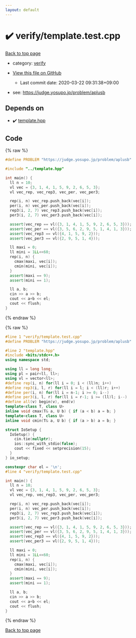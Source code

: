 ```yaml
---
layout: default
---
```


<!-- mathjax config similar to math.stackexchange -->
<script type="text/javascript" async
  src="https://cdnjs.cloudflare.com/ajax/libs/mathjax/2.7.5/MathJax.js?config=TeX-MML-AM_CHTML">
</script>
<script type="text/x-mathjax-config">
  MathJax.Hub.Config({
    TeX: { equationNumbers: { autoNumber: "AMS" }},
    tex2jax: {
      inlineMath: [ ['$','$'] ],
      processEscapes: true
    },
    "HTML-CSS": { matchFontHeight: false },
    displayAlign: "left",
    displayIndent: "2em"
  });
</script>

<script type="text/javascript" src="https://cdnjs.cloudflare.com/ajax/libs/jquery/3.4.1/jquery.min.js"></script>
<script src="https://cdn.jsdelivr.net/npm/jquery-balloon-js@1.1.2/jquery.balloon.min.js" integrity="sha256-ZEYs9VrgAeNuPvs15E39OsyOJaIkXEEt10fzxJ20+2I=" crossorigin="anonymous"></script>
<script type="text/javascript" src="../../assets/js/copy-button.js"></script>
<link rel="stylesheet" href="../../assets/css/copy-button.css" />


# :heavy_check_mark: verify/template.test.cpp

<a href="../../index.html">Back to top page</a>

* category: <a href="../../index.html#e8418d1d706cd73548f9f16f1d55ad6e">verify</a>
* <a href="{{ site.github.repository_url }}/blob/master/verify/template.test.cpp">View this file on GitHub</a>
    - Last commit date: 2020-03-22 09:31:38+09:00


* see: <a href="https://judge.yosupo.jp/problem/aplusb">https://judge.yosupo.jp/problem/aplusb</a>


## Depends on

* :heavy_check_mark: <a href="../../library/template.hpp.html">template.hpp</a>


## Code

<a id="unbundled"></a>
{% raw %}
```cpp
#define PROBLEM "https://judge.yosupo.jp/problem/aplusb"

#include "../template.hpp"

int main() {
  ll n = 10;
  vl vec = {3, 1, 4, 1, 5, 9, 2, 6, 5, 3};
  vl vec_rep, vec_rep3, vec_per, vec_per3;

  rep(i, n) vec_rep.push_back(vec[i]);
  per(i, n) vec_per.push_back(vec[i]);
  rep3(i, 2, 7) vec_rep3.push_back(vec[i]);
  per3(i, 2, 7) vec_per3.push_back(vec[i]);

  assert(vec_rep == vl({3, 1, 4, 1, 5, 9, 2, 6, 5, 3}));
  assert(vec_per == vl({3, 5, 6, 2, 9, 5, 1, 4, 1, 3}));
  assert(vec_rep3 == vl({4, 1, 5, 9, 2}));
  assert(vec_per3 == vl({2, 9, 5, 1, 4}));

  ll maxi = 0;
  ll mini = 1LL<<60;
  rep(i, n) {
    cmax(maxi, vec[i]);
    cmin(mini, vec[i]);
  }
  assert(maxi == 9);
  assert(mini == 1);

  ll a, b;
  cin >> a >> b;
  cout << a+b << el;
  cout << flush;
}

```
{% endraw %}

<a id="bundled"></a>
{% raw %}
```cpp
#line 1 "verify/template.test.cpp"
#define PROBLEM "https://judge.yosupo.jp/problem/aplusb"

#line 2 "template.hpp"
#include <bits/stdc++.h>
using namespace std;

using ll = long long;
using pl = pair<ll, ll>;
using vl = vector<ll>;
#define rep(i, n) for(ll i = 0; i < (ll)n; i++)
#define rep3(i, l, r) for(ll i = l; i < (ll)r; i++)
#define per(i, n) for(ll i = n-1; i >= 0; i--)
#define per3(i, l, r) for(ll i = r-1; i >= (ll)l; i--)
#define all(v) begin(v), end(v)
template<class T, class U>
inline void cmax(T& a, U b) { if (a < b) a = b; }
template<class T, class U>
inline void cmin(T& a, U b) { if (a > b) a = b; }

struct IoSetup {
  IoSetup() {
    cin.tie(nullptr);
    ios::sync_with_stdio(false);
    cout << fixed << setprecision(15);
  }
} io_setup;

constexpr char el = '\n';
#line 4 "verify/template.test.cpp"

int main() {
  ll n = 10;
  vl vec = {3, 1, 4, 1, 5, 9, 2, 6, 5, 3};
  vl vec_rep, vec_rep3, vec_per, vec_per3;

  rep(i, n) vec_rep.push_back(vec[i]);
  per(i, n) vec_per.push_back(vec[i]);
  rep3(i, 2, 7) vec_rep3.push_back(vec[i]);
  per3(i, 2, 7) vec_per3.push_back(vec[i]);

  assert(vec_rep == vl({3, 1, 4, 1, 5, 9, 2, 6, 5, 3}));
  assert(vec_per == vl({3, 5, 6, 2, 9, 5, 1, 4, 1, 3}));
  assert(vec_rep3 == vl({4, 1, 5, 9, 2}));
  assert(vec_per3 == vl({2, 9, 5, 1, 4}));

  ll maxi = 0;
  ll mini = 1LL<<60;
  rep(i, n) {
    cmax(maxi, vec[i]);
    cmin(mini, vec[i]);
  }
  assert(maxi == 9);
  assert(mini == 1);

  ll a, b;
  cin >> a >> b;
  cout << a+b << el;
  cout << flush;
}

```
{% endraw %}

<a href="../../index.html">Back to top page</a>

